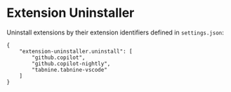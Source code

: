 # Extension Uninstaller

Uninstall extensions by their extension identifiers defined in `settings.json`:

```
{
    "extension-uninstaller.uninstall": [
        "github.copilot",
        "github.copilot-nightly",
        "tabnine.tabnine-vscode"
    ]
}
```
